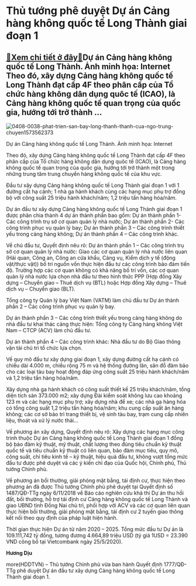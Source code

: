 Thủ tướng phê duyệt Dự án Cảng hàng không quốc tế Long Thành giai đoạn 1
========================================================================

[:gift:Xem chi tiết ở đây:gift:](https://hddtvn.com/thu-tuong-phe-duyet-du-an-cang-hang-khong-quoc-te-long-thanh-giai-doan-1/)Dự án Cảng hàng không quốc tế Long Thành. Ảnh minh họa: Internet Theo đó, xây dựng Cảng hàng không quốc tế Long Thành đạt cấp 4F theo phân cấp của Tổ chức hàng không dân dụng quôc tế (ICAO), là Cảng hàng không quốc tế quan trọng của quốc gia, hướng tới trở thành …
------------------------------------------------------------------------------------------------------------------------------------------------------------------------------------------------------------------------------------------------------------------------





![0408-0038-phat-trien-san-bay-long-thanh-thanh-cua-ngo-trung-chuyen1573562373](https://hddtvn.com/wp-content/uploads/2021/01/0408_0038_phat-trien-san-bay-long-thanh-thanh-cua-ngo-trung-chuyen1573562373.jpg "Sớm giải phóng mặt bằng Dự án Cảng hàng không quốc tế Long Thành. Ảnh minh họa: Internet")


Dự án Cảng hàng không quốc tế Long Thành. Ảnh minh họa: Internet



Theo đó, xây dựng Cảng hàng không quốc tế Long Thành đạt cấp 4F theo phân cấp của Tổ chức hàng không dân dụng quôc tế (ICAO), là Cảng hàng không quốc tế quan trọng của quốc gia, hướng tới trở thành một trong những trung tâm trung chuyển hàng không quốc tế của khu vực.


Đầu tư xây dựng Cảng hàng không quốc tế Long Thành giai đoạn 1 với 1 đường cất hạ cánh; 1 nhà ga hành khách cùng các hạng mục phụ trợ đồng bộ với công suất 25 triệu hành khách/năm; 1,2 triệu tấn hàng hóa/năm.


Dự án đầu tư xây dựng Cảng hàng không quốc tế Long Thành giai đoạn 1 được phân chia thành 4 dự án thành phần bao gồm: Dự án thành phần 1- Các công trình trụ sở cơ quan quản lý nhà nước; Dự án thành phần 2- Các công trình phục vụ quản lý bay; Dự án thành phần 3 – Các công trình thiết yếu trong cảng hàng không; Dự án thành phần 4 – Các công trình khác.


Về chủ đầu tư, Quyết định nêu rõ: Dự án thành phần 1 – Các công trình trụ sở cơ quan quản lý nhà nước: Giao các cơ quan quản lý nhà nước liên quan (Hải quan, Công an, Công an cửa khẩu, Cảng vụ, Kiểm dịch y tế (động vật/thực vật)) bố trí nguồn vốn thực hiện đầu tư các công trình bảo đảm tiến độ. Trường hợp các cơ quan không có khả năng bố trí vốn, các cơ quan quản lý nhà nước lựa chọn nhà đầu tư theo hình thức PPP (Hợp đồng Xây dựng – Chuyển giao – Thuê dịch vụ (BTL) hoặc Hợp đồng Xây dựng – Thuê dịch vụ – Chuyển giao (BLT).


Tổng công ty Quản lý bay Việt Nam (VATM) làm chủ đầu tư Dự án thành phần 2 – Các công trình phục vụ quản lý bay.


Dự án thành phần 3 – Các công trình thiết yếu trong cảng hàng không do nhà đầu tư khai thác cảng thực hiện: Tổng công ty Cảng hàng không Việt Nam – CTCP (ACV) làm chủ đầu tư.


Dự án thành phần 4 – Các công trình khác: Nhà đầu tư do Bộ Giao thông vận tải chủ trì tổ chức lựa chọn.


Về quy mô đầu tư xây dựng giai đoạn 1, xây dựng đường cất hạ cánh có chiều dài 4.000 m, chiều rộng 75 m và hệ thống đường lăn, sân đỗ đảm bảo cho các loại tàu bay hoạt động đáp ứng công suất 25 triệu hành khách/năm và 1,2 triệu tấn hàng hóa/năm.


Xây dựng nhà ga hành khách có công suất thiết kế 25 triệu khách/năm, tổng diện tích sàn 373.000 m2; xây dựng Đài kiểm soát không lưu cao khoảng 123 m và các hạng mục phụ trợ; xây dựng nhà để xe; các nhà ga hàng hóa có tổng công suất 1,2 triệu tấn hàng hóa/năm; khu cung cấp suất ăn hàng không; các cơ sở bảo trì trang thiết bị, vệ sinh tàu bay, trạm cung cấp nhiên liệu, thoát và xử lý nước thải…


Về phương án xây dựng, Quyết định nêu rõ: Xây dựng các hạng mục công trình thuộc Dự án Cảng hàng không quốc tế Long Thành giai đoạn 1 đồng bộ bảo đảm kỹ thuật, mỹ thuật, chất lượng theo đúng tiêu chuẩn kỹ thuật quốc tế và tiêu chuẩn kỹ thuật có liên quan, bảo đảm mục tiêu, quy mô, công suất, chỉ tiêu kinh tế – kỹ thuật, hiệu quả đầu tư, không vượt tổng mức đầu tư được phê duyệt và các ý kiến chỉ đạo của Quốc hội, Chính phủ, Thủ tướng Chính phủ.


Về phương án bồi thường, giải phóng mặt bằng, tái định cư, thực hiện theo phương án đã được Thủ tướng Chính phủ phê duyệt tại Quyết định số 1487/QĐ-TTg ngày 6/11/2018 về Báo cáo nghiên cứu khả thi Dự án thu hồi đất, bồi thường, hỗ trợ tái định cư Cảng hàng không quốc tế Long Thành và giao UBND tỉnh Đồng Nai chủ trì, phối hợp với ACV và các cơ quan liên quan thực hiện bồi thường, giải phóng mặt bằng, tái định cư 2 tuyến giao thông kết nối theo quy định của pháp luật hiện hành.


Thời gian thực hiện Dự án từ năm 2020 – 2025. Tổng mức đầu tư Dự án là 109.111,742 tỷ đồng, tương đương 4.664,89 triệu USD (tỷ giá 1USD = 23.390 VND công bố tại Vietcombank ngày 25/5/2020).




**Hương Dịu**



more(HDDTVN) – Thủ tướng Chính phủ vừa ban hành Quyết định 1777/QĐ-TTg phê duyệt Dự án đầu tư xây dựng Cảng hàng không quốc tế Long Thành giai đoạn 1.

